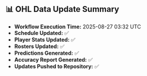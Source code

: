 ## 📊 OHL Data Update Summary
- **Workflow Execution Time:** 2025-08-27 03:32 UTC
- **Schedule Updated:** ✅
- **Player Stats Updated:** ✅
- **Rosters Updated:** ✅
- **Predictions Generated:** ✅
- **Accuracy Report Generated:** ✅
- **Updates Pushed to Repository:** ✅
